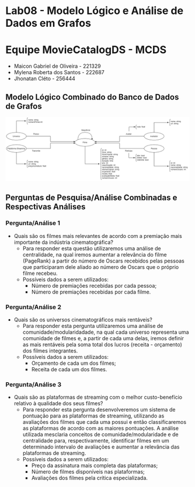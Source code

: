 # Lab08 - Modelo Lógico e Análise de Dados em Grafos

# Equipe MovieCatalogDS - MCDS
* Maicon Gabriel de Oliveira - 221329
* Mylena Roberta dos Santos - 222687
* Jhonatan Cléto - 256444

## Modelo Lógico Combinado do Banco de Dados de Grafos

![Modelo Lógico de Grafos](images/modelo-logico-grafos.png)

## Perguntas de Pesquisa/Análise Combinadas e Respectivas Análises

### Pergunta/Análise 1

* Quais são os filmes mais relevantes de acordo com a premiação mais importante da indústria cinematográfica?
    * Para responder esta questão utilizaremos uma análise de centralidade, na qual iremos aumentar a relevância do filme (PageRank) a partir do número de Oscars recebidos pelas pessoas que participaram dele aliado ao número de Oscars que o próprio filme recebeu.
    * Possíveis dados a serem utilizados:
        * Número de premiações recebidas por cada pessoa;
        * Número de premiações recebidas por cada filme.

### Pergunta/Análise 2

* Quais são os universos cinematográficos mais rentáveis?
    * Para responder esta pergunta utilizaremos uma análise de comunidade/modularidadade, na qual cada universo representa uma comunidade de filmes e, a partir de cada uma delas, iremos definir as mais rentáveis pela soma total dos lucros (receita - orçamento) dos filmes integrantes.
    * Possíveis dados a serem utilizados:
        * Orçamento de cada um dos filmes;
        * Receita de cada um dos filmes.

### Pergunta/Análise 3

* Quais são as plataformas de streaming com o melhor custo-benefício relativo à qualidade dos seus filmes?
    * Para responder esta pergunta desenvolveremos um sistema de pontuação para as plataformas de streaming, utilizando as avaliações dos filmes que cada uma possui e então classificaremos as plataformas de acordo com as maiores pontuações. A análise utilizada mesclaria conceitos de comunidade/modularidade e de centralidade para, respectivamente, identificar filmes em um determinado intervalo de avaliações e aumentar a relevância das plataformas de streaming.
    * Possíveis dados a serem utilizados:
        * Preço da assinatura mais completa das plataformas;
        * Número de filmes disponíveis nas plataformas;
        * Avaliações dos filmes pela crítica especializada.